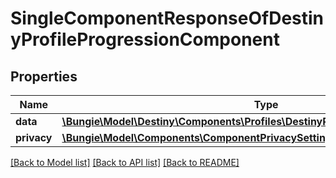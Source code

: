 # SingleComponentResponseOfDestinyProfileProgressionComponent

## Properties
Name | Type | Description | Notes
------------ | ------------- | ------------- | -------------
**data** | [**\Bungie\Model\Destiny\Components\Profiles\DestinyProfileProgressionComponent**](DestinyProfileProgressionComponent.md) |  | [optional] 
**privacy** | [**\Bungie\Model\Components\ComponentPrivacySetting**](ComponentPrivacySetting.md) |  | [optional] 

[[Back to Model list]](../README.md#documentation-for-models) [[Back to API list]](../README.md#documentation-for-api-endpoints) [[Back to README]](../README.md)


